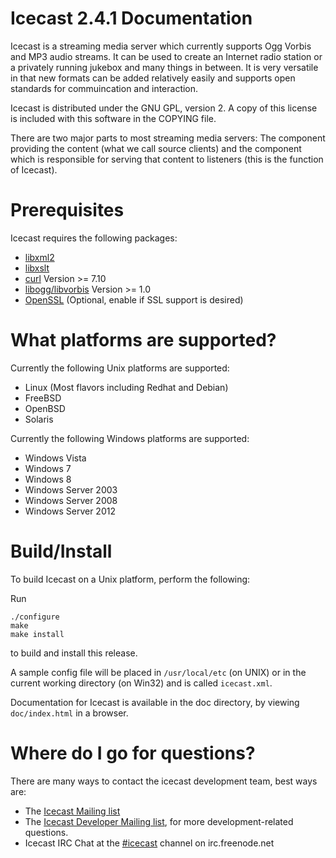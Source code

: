 # Icecast 2.4.1 Documentation

Icecast is a streaming media server which currently supports Ogg Vorbis and MP3 audio streams.
It can be used to create an Internet radio station or a privately running jukebox and many
things in between. It is very versatile in that new formats can be added relatively easily
and supports open standards for commuincation and interaction.

Icecast is distributed under the GNU GPL, version 2. A copy of this license is included with
this software in the COPYING file.

There are two major parts to most streaming media servers: The component providing the
content (what we call source clients) and the component which is responsible for serving that
content to listeners (this is the function of Icecast).

# Prerequisites

Icecast requires the following packages:

* [libxml2](http://xmlsoft.org/downloads.html)
* [libxslt](http://xmlsoft.org/XSLT/downloads.html)
* [curl](http://curl.haxx.se/download.html) Version >= 7.10
* [libogg/libvorbis](http://www.vorbis.com/files) Version >= 1.0
* [OpenSSL](https://www.openssl.org/source/) (Optional, enable if SSL support is desired)

# What platforms are supported?

Currently the following Unix platforms are supported:

-	Linux (Most flavors including Redhat and Debian)
-	FreeBSD
-	OpenBSD
-	Solaris

Currently the following Windows platforms are supported:

-	Windows Vista
-	Windows 7
-	Windows 8
-	Windows Server 2003
-	Windows Server 2008
-	Windows Server 2012

# Build/Install

To build Icecast on a Unix platform, perform the following:

Run

    ./configure
    make
    make install

to build and install this release.

A sample config file will be placed in `/usr/local/etc` (on UNIX) or in the current working
directory (on Win32) and is called `icecast.xml`.

Documentation for Icecast is available in the doc directory, by viewing `doc/index.html` in a
browser.

# Where do I go for questions?

There are many ways to contact the icecast development team, best ways are:

-  The [Icecast Mailing list](http://lists.xiph.org/mailman/listinfo/icecast)
-  The [Icecast Developer Mailing list](http://lists.xiph.org/mailman/listinfo/icecast-dev), for more development-related questions.
-  Icecast IRC Chat at the [#icecast](irc://irc.freenode.net:6667/#icecast) channel on irc.freenode.net